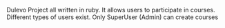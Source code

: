 Dulevo Project all written in ruby.
It allows users to participate in courses.
Different types of users exist. 
Only SuperUser (Admin) can create courses
